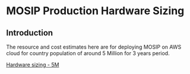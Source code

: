 # MOSIP Production Hardware Sizing

## Introduction

The resource and cost estimates here are for deploying MOSIP on AWS cloud for country population of around 5 Million for 3 years period.

[Hardware sizing - 5M](https://calculator.aws/#/estimate?id=75ef03c2ae2adc463b58146d13caf2617efdb0e5)

